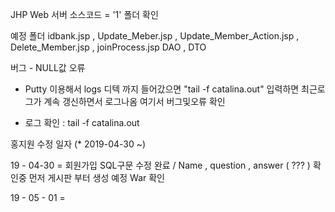 

JHP Web 서버 소스코드  = '1' 폴더 확인

예정 폴더  idbank.jsp  , Update_Meber.jsp , Update_Member_Action.jsp , Delete_Member.jsp , joinProcess.jsp 
            DAO , DTO

버그 - NULL값 오류

* Putty 이용해서 logs 디텍 까지 들어갔으면 "tail -f catalina.out" 입력하면 최근로그가 계속 갱신하면서 로그나옴 여기서 버그및오류 확인

* 로그 확인 : tail -f catalina.out






홍지원 수정 일자 (* 2019-04-30 ~)

19 - 04-30 = 회원가입 SQL구문 수정 완료 / Name , question , answer ( ??? ) 확인중 먼저 게시판 부터 생성 예정 
                         War 확인
                                 
19 - 05 - 01 = 
